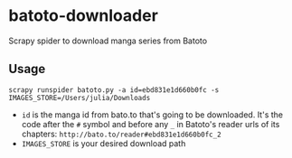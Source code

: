 # batoto-downloader
Scrapy spider to download manga series from Batoto

## Usage
```
scrapy runspider batoto.py -a id=ebd831e1d660b0fc -s IMAGES_STORE=/Users/julia/Downloads
```

* `id` is the manga id from bato.to that's going to be downloaded. It's the code after the `#` symbol and before any `_` in Batoto's reader urls of its chapters: `http://bato.to/reader#ebd831e1d660b0fc_2`
* `IMAGES_STORE` is your desired download path
